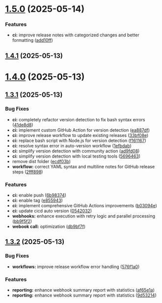 # [1.5.0](https://github.com/wearemiew/yml-change-webhook-trigger/compare/v1.4.1...v1.5.0) (2025-05-14)


### Features

* **ci:** improve release notes with categorized changes and better formatting ([add10ff](https://github.com/wearemiew/yml-change-webhook-trigger/commit/add10ff694fc8085a44f60afcd01b00e8bfec7b5))



## [1.4.1](https://github.com/wearemiew/yml-change-webhook-trigger/compare/v1.4.0...v1.4.1) (2025-05-13)



# [1.4.0](https://github.com/wearemiew/yml-change-webhook-trigger/compare/v1.3.1...v1.4.0) (2025-05-13)



## [1.3.1](https://github.com/wearemiew/yml-change-webhook-trigger/compare/v1.3.2...v1.3.1) (2025-05-13)


### Bug Fixes

* **ci:** completely refactor version detection to fix bash syntax errors ([41de8d8](https://github.com/wearemiew/yml-change-webhook-trigger/commit/41de8d86876f6248fc6034d1a1949369a3a36261))
* **ci:** implement custom GitHub Action for version detection ([ea887df](https://github.com/wearemiew/yml-change-webhook-trigger/commit/ea887dfdcc824b494e3bce368d0088bddf23b666))
* **ci:** improve release workflow to update existing releases ([33bf08e](https://github.com/wearemiew/yml-change-webhook-trigger/commit/33bf08e10c9b8365bc60242763cfcb3b32cc522e))
* **ci:** replace bash script with Node.js for version detection ([f161167](https://github.com/wearemiew/yml-change-webhook-trigger/commit/f161167b39ba1e8b4e2d5c79935ee63fac2de283))
* **ci:** resolve syntax error in auto-version workflow ([1efbdab](https://github.com/wearemiew/yml-change-webhook-trigger/commit/1efbdab652e729421483f1bf3255f5aa56ad3123))
* **ci:** simplify version detection with community action ([ad9fd08](https://github.com/wearemiew/yml-change-webhook-trigger/commit/ad9fd08824431872759d79c953a3940c6c0bc252))
* **ci:** simplify version detection with local testing tools ([5696463](https://github.com/wearemiew/yml-change-webhook-trigger/commit/5696463ca33e91fc3608ccbb8dc2cd47ff7bcf2f))
* remove dist folder ([ecdf03b](https://github.com/wearemiew/yml-change-webhook-trigger/commit/ecdf03b0b6b4662d1e05af8c2aa4cb324739d38a))
* **workflow:** correct YAML syntax and multiline notes for GitHub release steps ([2fff898](https://github.com/wearemiew/yml-change-webhook-trigger/commit/2fff898dd31014f7546acec2fc7fe4163a20c546))


### Features

* **ci:** enable push ([6b98374](https://github.com/wearemiew/yml-change-webhook-trigger/commit/6b983744cce2abdbd53447fef279ff81af1bd856))
* **ci:** enable tag ([e855943](https://github.com/wearemiew/yml-change-webhook-trigger/commit/e85594392784180ea51f8ca459408afb6f12f8a6))
* **ci:** implement comprehensive GitHub Actions improvements ([b03094e](https://github.com/wearemiew/yml-change-webhook-trigger/commit/b03094ef0efc5b66e43957885062ac6541f026e6))
* **ci:** update cicd auto version ([0542032](https://github.com/wearemiew/yml-change-webhook-trigger/commit/054203284e96577ff42222931b310c92a4c7a46d))
* **webhooks:** enhance execution with retry logic and parallel processing ([bb9f5f2](https://github.com/wearemiew/yml-change-webhook-trigger/commit/bb9f5f2ef4bcd6621fc0f721adbd94d72681a1ef))
* **webook call:** optimization ([db9bf7f](https://github.com/wearemiew/yml-change-webhook-trigger/commit/db9bf7f957a85c373176de6d2094c3f7e0084da3))



## [1.3.2](https://github.com/wearemiew/yml-change-webhook-trigger/compare/v1.3.0...v1.3.2) (2025-05-13)


### Bug Fixes

* **workflows:** improve release workflow error handling ([576f1a0](https://github.com/wearemiew/yml-change-webhook-trigger/commit/576f1a0a18d10d6d7130d9b450b79ec18aac878d))


### Features

* **reporting:** enhance webhook summary report with statistics ([af65e1a](https://github.com/wearemiew/yml-change-webhook-trigger/commit/af65e1a780a879841d4d95533b96611a82cb8949))
* **reporting:** enhance webhook summary report with statistics ([9d53214](https://github.com/wearemiew/yml-change-webhook-trigger/commit/9d53214537d4e528627fe907ac933938f66050d9))



